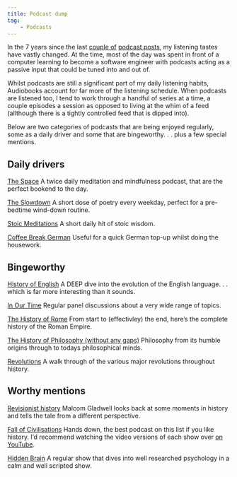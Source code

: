 ```yaml
---
title: Podcast dump
tag:
    - Podcasts
---
```


In the 7 years since the last [couple of](https://tonyedwardspz.co.uk/blog/12-podcasts-for-web-developers/) [podcast posts](https://tonyedwardspz.co.uk/blog/11-more-podcasts-for-web-developers/), my listening tastes have vastly changed. At the time, most of the day was spent in front of a computer learning to become a software engineer with podcasts acting as a passive input that could be tuned into and out of.

Whilst podcasts are still a significant part of my daily listening habits, Audiobooks account for far more of the listening schedule. When podcasts are listened too, I tend to work through a handful of series at a time, a couple episodes a session as opposed to living at the whim of a feed (allthough there is a tightly controlled feed that is dipped into).

Below are two categories of podcasts that are being enjoyed regularly, some as a daily driver and some that are bingeworthy. . . plus a few special mentions.

## Daily drivers

[The Space](https://www.podbean.com/podcast-detail/u7fui-15c6f6/The-Space-Podcast)
A twice daily meditation and mindfulness podcast, that are the perfect bookend to the day.

[The Slowdown](https://www.podbean.com/podcast-detail/jtbjz-77418/The-Slowdown-Poetry--Reflection-Daily-Podcast)
A short dose of poetry every weekday, perfect for a pre-bedtime wind-down routine.

[Stoic Meditations](https://www.podbean.com/podcast-detail/2v8p7-624b2/Stoic-Meditations-Podcast)
A short daily hit of stoic wisdom.

[Coffee Break German](https://www.podbean.com/podcast-detail/mbgd6-3391c/Coffee-Break-German-Podcast)
Useful for a quick German top-up whilst doing the housework.

## Bingeworthy

[History of English](https://www.podbean.com/podcast-detail/weh7s-2f283/The-History-of-English-Podcast)
A DEEP dive into the evolution of the English language. . . which is far more interesting than it sounds.

[In Our Time](https://www.podbean.com/podcast-detail/6rvhs-35508/In-Our-Time-Podcast)
Regular panel discussions about a very wide range of topics.

[The History of Rome](https://www.podbean.com/podcast-detail/27dz3-35b9a/The-History-of-Rome-Podcast)
From start to (effectivley) the end, here’s the complete history of the Roman Empire.

[The History of Philosophy (without any gaps)](https://hopwag.podbean.com/)
Philosophy from its humble origins through to todays philosophical minds.

[Revolutions](https://www.podbean.com/podcast-detail/zu2pn-2f275/Revolutions-Podcast)
A walk through of the various major revolutions throughout history.

## Worthy mentions

[Revisionist history](https://www.podbean.com/podcast-detail/zhnrr-41533/Revisionist-History-Podcast)
Malcom Gladwell looks back at some moments in history and tells the tale from a different perspective.

[Fall of Civilisations](https://www.podbean.com/podcast-detail/c36je-82b67/Fall-of-Civilizations-Podcast)
Hands down, the best podcast on this list if you like history. I’d recommend watching the video versions of each show over [on YouTube](https://www.youtube.com/@FallofCivilizations).

[Hidden Brain](https://www.podbean.com/podcast-detail/kca2m-3739c/Hidden-Brain-Podcast)
A regular show that dives into well researched psychology in a calm and well scripted show.

